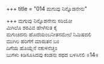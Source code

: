 +++
title = "014 ಮಗುವು ನಿನ್ನೊಡನೇನು"

+++
ಮಗುವು ನಿನ್ನೊಡನೇನು ಸರಿಯೋ  
ಮಿಗಿಲೊ ಶರವಿವ ಹೇಳೆಸುತ ಕೈ  
ಮಗುಚಿದನು ಹೊದೆಯಂಬನೀತನಮೇಲೆ ನಿಮಿಷದಲಿ  
ಮುಗಿಲ ಹರಿಗೆಗೆ ಮಾರುತನ ಬಂ  
ದಿಗೆಯ ಹೊಯ್ಲೆನೆ ನಕುಳನೆಚ್ಚಂ  
ಬುಗಳು ಕಿಡಿಸೂಸಿದವು ಕಂಡನು ರಥದ ಬಳಸಿನಲಿ      ॥14॥